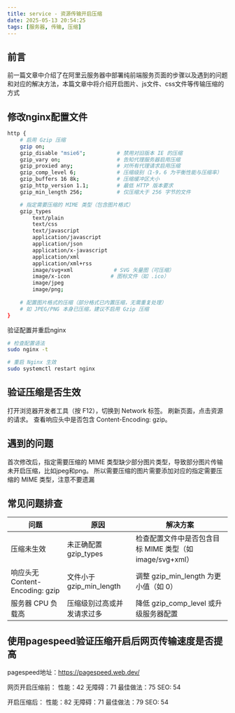 ```yaml
---
title: service - 资源传输开启压缩
date: 2025-05-13 20:54:25
tags: [服务器, 传输, 压缩]
---
```


## 前言
前一篇文章中介绍了在阿里云服务器中部署纯前端服务页面的步骤以及遇到的问题和对应的解决方法，本篇文章中将介绍开启图片、js文件、css文件等传输压缩的方式

## 修改nginx配置文件
```bash
http {
    # 启用 Gzip 压缩
    gzip on;
    gzip_disable "msie6";          # 禁用对旧版本 IE 的压缩
    gzip_vary on;                  # 告知代理服务器启用压缩
    gzip_proxied any;              # 对所有代理请求启用压缩
    gzip_comp_level 6;             # 压缩级别（1-9，6 为平衡性能与压缩率）
    gzip_buffers 16 8k;            # 压缩缓冲区大小
    gzip_http_version 1.1;         # 最低 HTTP 版本要求
    gzip_min_length 256;           # 仅压缩大于 256 字节的文件

    # 指定需要压缩的 MIME 类型（包含图片格式）
    gzip_types
        text/plain
        text/css
        text/javascript
        application/javascript
        application/json
        application/x-javascript
        application/xml
        application/xml+rss
        image/svg+xml             # SVG 矢量图（可压缩）
        image/x-icon             # 图标文件（如 .ico）
        image/jpeg
        image/png;
    
    # 配置图片格式的压缩（部分格式已内置压缩，无需重复处理）
    # 如 JPEG/PNG 本身已压缩，建议不启用 Gzip 压缩
}
```

验证配置并重启nginx
```bash
# 检查配置语法
sudo nginx -t

# 重启 Nginx 生效
sudo systemctl restart nginx
```

## 验证压缩是否生效
打开浏览器开发者工具（按 F12），切换到 Network 标签。
刷新页面，点击资源的请求。
查看响应头中是否包含 Content-Encoding: gzip。

## 遇到的问题
首次修改后，指定需要压缩的 MIME 类型缺少部分图片类型，导致部分图片传输未开启压缩，比如jpeg和png。
所以需要压缩的图片需要添加对应的指定需要压缩的 MIME 类型，注意不要遗漏

## 常见问题排查
| 问题                            | 原因                       | 解决方案                                                 |
| ------------------------------- | -------------------------- | -------------------------------------------------------- |
| 压缩未生效                      | 未正确配置 gzip_types      | 检查配置文件中是否包含目标 MIME 类型（如 image/svg+xml） |
| 响应头无 Content-Encoding: gzip | 文件小于 gzip_min_length   | 调整 gzip_min_length 为更小值（如 0）                    |
| 服务器 CPU 负载高               | 压缩级别过高或并发请求过多 | 降低 gzip_comp_level 或升级服务器配置                    |

## 使用pagespeed验证压缩开启后网页传输速度是否提高
pagespeed地址：https://pagespeed.web.dev/

网页开启压缩前：
性能：42
无障碍：71
最佳做法：75
SEO: 54

开启压缩后：
性能：82
无障碍：71
最佳做法：79
SEO: 54